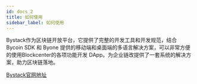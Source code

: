 ```yaml
---
id: docs_2
title: 如何使用
sidebar_label: 如何使用
---
```


Bystack作为区块链开放平台，它提供了完整的开发工具和开发规范，结合 Bycoin SDK 和 Byone 提供的移动端和桌面端的多语言解决方案，可以非常方便的使用Blockcenter的各项功能开发 DApp。为企业链改提供了一套系统的解决方案，助力区块链落地。

[Bystack官网地址](https://www.bystack.com/zh/)